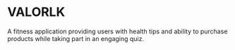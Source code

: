 # VALORLK
A fitness application providing users with health tips and ability to purchase products while taking part in an engaging quiz.
